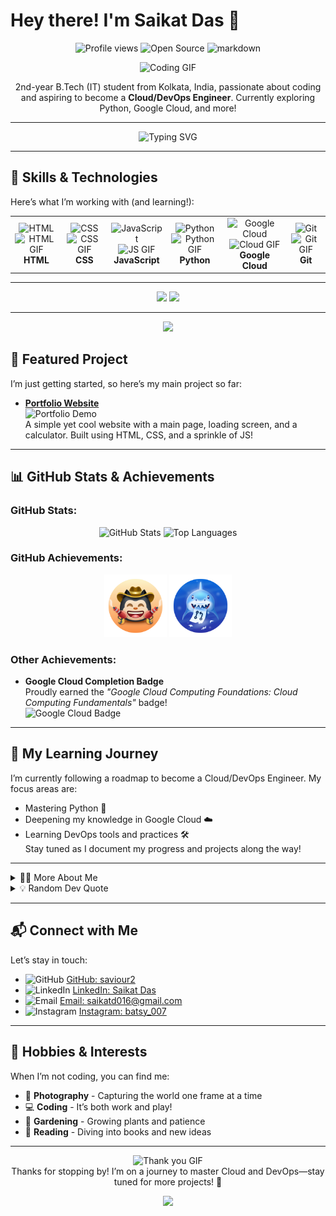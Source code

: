 # Hey there! I'm Saikat Das 👋

<p align="center">
  <img src="https://komarev.com/ghpvc/?username=saviour2&label=Profile%20views&color=F7971E&style=flat" alt="Profile views"/>
  <img src="https://img.shields.io/badge/Open%20Source-%F0%9F%94%A5-important?style=flat&color=informational" alt="Open Source"/>
  <img src="https://img.shields.io/badge/Made%20with-Markdown-1f425f.svg" alt="markdown"/>
</p>

<p align="center">
  <img src="https://media.giphy.com/media/qgQUggAC3Pfv687qPC/giphy.gif" alt="Coding GIF" width="300"/>
</p>

<p align="center">
  2nd-year B.Tech (IT) student from Kolkata, India, passionate about coding and aspiring to become a <strong>Cloud/DevOps Engineer</strong>. Currently exploring Python, Google Cloud, and more!
</p>

---

<p align="center">
  <img src="https://readme-typing-svg.herokuapp.com?color=F7971E&center=true&vCenter=true&lines=Welcome+to+my+GitHub!++++++;Happy+coding!++++++;Follow+my+learning+journey!++++++;Let's+connect+%F0%9F%91%8B++++++" alt="Typing SVG" />
</p>

---

## 🚀 Skills & Technologies

Here’s what I’m working with (and learning!):

<table>
  <tr>
    <td align="center">
      <img src="https://img.shields.io/badge/HTML-E34F26?style=flat&logo=html5&logoColor=white" alt="HTML" height="25"><br/>
      <img src="https://media.giphy.com/media/XAxylRMCdpbEWUAvr8/giphy.gif" alt="HTML GIF" width="75"/>
      <br><b>HTML</b>
    </td>
    <td align="center">
      <img src="https://img.shields.io/badge/CSS-1572B6?style=flat&logo=css3&logoColor=white" alt="CSS" height="25"><br/>
      <img src="https://media.giphy.com/media/fsEaZldNC8A1PJ3mwp/giphy.gif" alt="CSS GIF" width="75"/>
      <br><b>CSS</b>
    </td>
    <td align="center">
      <img src="https://img.shields.io/badge/JavaScript-F7DF1E?style=flat&logo=javascript&logoColor=black" alt="JavaScript" height="25"><br/>
      <img src="https://media.giphy.com/media/ln7z2eWriiQAllfVcn/giphy.gif" alt="JS GIF" width="75"/>
      <br><b>JavaScript</b>
    </td>
    <td align="center">
      <img src="https://img.shields.io/badge/Python-3776AB?style=flat&logo=python&logoColor=white" alt="Python" height="25"><br/>
      <img src="https://media.giphy.com/media/LMt9638dO8dftAjtco/giphy.gif" alt="Python GIF" width="75"/>
      <br><b>Python</b>
    </td>
    <td align="center">
      <img src="https://img.shields.io/badge/Google%20Cloud-4285F4?style=flat&logo=google-cloud&logoColor=white" alt="Google Cloud" height="25"><br/>
      <img src="https://media.giphy.com/media/v1.Y2lkPTc5MGI3NjExbmJjc2R2aDFlbGdiNHBjZzY2MG43ZWl6c3Y1d2t5Z3h6dXl4emx6cCZlcD12MV9naWZzX3NlYXJjaCZjdD1n/CjmvTCZf2U3p09Cn0h/giphy.gif" alt="Cloud GIF" width="75"/>
      <br><b>Google Cloud</b>
    </td>
    <td align="center">
      <img src="https://img.shields.io/badge/Git-F05032?style=flat&logo=git&logoColor=white" alt="Git" height="25"><br/>
      <img src="https://media4.giphy.com/media/v1.Y2lkPTc5MGI3NjExMDVvOGNqajdpZjAxeTFmNXY5ZGZjNnA3YjlneDZqbWs5YWg5N21zeiZlcD12MV9pbnRlcm5hbF9naWZfYnlfaWQmY3Q9Zw/kH6CqYiquZawmU1HI6/giphy.gif" alt="Git GIF" width="75" height="35"/>
      <br><b>Git</b>
    </td>
  </tr>
</table>

---

<p align="center">
  <img src="https://img.shields.io/badge/Currently_Learning-DevOps-blue?style=for-the-badge&logo=googlecloud"/>
  <img src="https://img.shields.io/badge/Focus-Python-yellow?style=for-the-badge&logo=python"/>
</p>

---

<p align="center">
  <img src="https://capsule-render.vercel.app/api?type=waving&color=F7971E&height=80&section=header&animation=twinkling"/>
</p>

## 🌟 Featured Project

I’m just getting started, so here’s my main project so far:

- **[Portfolio Website](https://github.com/saviour2/WebDev)**  
  <img src="https://github.com/saviour2/Portfolio/blob/main/Portfolio%20Demo%20new.gif?raw=true" alt="Portfolio Demo" width="300"/>  
  A simple yet cool website with a main page, loading screen, and a calculator. Built using HTML, CSS, and a sprinkle of JS!

---

## 📊 GitHub Stats & Achievements

### GitHub Stats:
<p align="center">
  <img src="https://github-readme-stats.vercel.app/api?username=saviour2&show_icons=true&theme=radical" alt="GitHub Stats"/>
  <img src="https://github-readme-stats.vercel.app/api/top-langs/?username=saviour2&layout=compact&theme=radical" alt="Top Languages"/>
</p>

<!--### Contribution Graph:
<p align="center">
  <img src="https://github-readme-activity-graph.cyclic.app/graph?username=saviour2&theme=radical"/>
</p> -->

### GitHub Achievements:
<p align="center">
  <img src="https://github.com/saviour2/Git-and-GitHub/blob/main/quickdraw-default--light-8f798b35341a.png?raw=true" alt="Quickdraw Achievement" width="100"/>
  <img src="https://github.com/saviour2/Git-and-GitHub/blob/main/pull-shark-default-498c279a747d.png?raw=true" alt="Pull Shark Achievement" width="100"/>
</p>

### Other Achievements:
- **Google Cloud Completion Badge**  
  Proudly earned the *"Google Cloud Computing Foundations: Cloud Computing Fundamentals"* badge!  
  <img src="https://github.com/saviour2/Portfolio/blob/main/Google%20Cloud%20Computing%20Foundations-%20Cloud%20Computing%20Fundamentals.png?raw=true" alt="Google Cloud Badge" width="200"/>

---

## 🌱 My Learning Journey

I’m currently following a roadmap to become a Cloud/DevOps Engineer. My focus areas are:
- Mastering Python 🐍
- Deepening my knowledge in Google Cloud ☁️
- Learning DevOps tools and practices 🛠️  
Stay tuned as I document my progress and projects along the way!

---

<details>
  <summary>🙋‍♂️ More About Me</summary>

- 🏠 From Kolkata, India  
- 🎓 2nd-year B.Tech IT student  
- 🌐 Love exploring Cloud, DevOps, and automation  
- ✨ Always curious and learning new tech  
</details>

<details>
  <summary>💡 Random Dev Quote</summary>

  > "First, solve the problem. Then, write the code."  
  > <sub>– John Johnson</sub>
</details>

---

## 📬 Connect with Me

Let’s stay in touch:

- <img src="https://img.shields.io/badge/GitHub-181717?style=flat&logo=github&logoColor=white" alt="GitHub" height="25"> [GitHub: saviour2](https://github.com/saviour2)
- <img src="https://img.shields.io/badge/LinkedIn-0A66C2?style=flat&logo=linkedin&logoColor=white" alt="LinkedIn" height="25"> [LinkedIn: Saikat Das](https://www.linkedin.com/in/saikat-das-92a5a2330)
- <img src="https://img.shields.io/badge/Email-D14836?style=flat&logo=gmail&logoColor=white" alt="Email" height="25"> [Email: saikatd016@gmail.com](mailto:saikatd016@gmail.com)
- <img src="https://img.shields.io/badge/Instagram-E4405F?style=flat&logo=instagram&logoColor=white" alt="Instagram" height="25"> [Instagram: batsy_007](https://www.instagram.com/batsy_007/)

---

## 🌿 Hobbies & Interests

When I’m not coding, you can find me:

- 📸 **Photography** - Capturing the world one frame at a time  
- 💻 **Coding** - It’s both work and play!  
- 🌱 **Gardening** - Growing plants and patience  
- 📖 **Reading** - Diving into books and new ideas  

---

<p align="center">
  <img src="https://media4.giphy.com/media/v1.Y2lkPTc5MGI3NjExMWY1eTlkZW81Y2hwaGpzZ3h2YnN5aHExNml0cmc4bjg3OWM4Nmk4ZCZlcD12MV9pbnRlcm5hbF9naWZfYnlfaWQmY3Q9Zw/QAsBwSjx9zVKoGp9nr/giphy.gif" alt="Thank you GIF" width="240"/><br/>
  Thanks for stopping by! I’m on a journey to master Cloud and DevOps—stay tuned for more projects! 🚀
</p>

<p align="center">
  <img src="https://capsule-render.vercel.app/api?type=waving&color=F7971E&height=80&section=footer&animation=twinkling"/>
</p>
